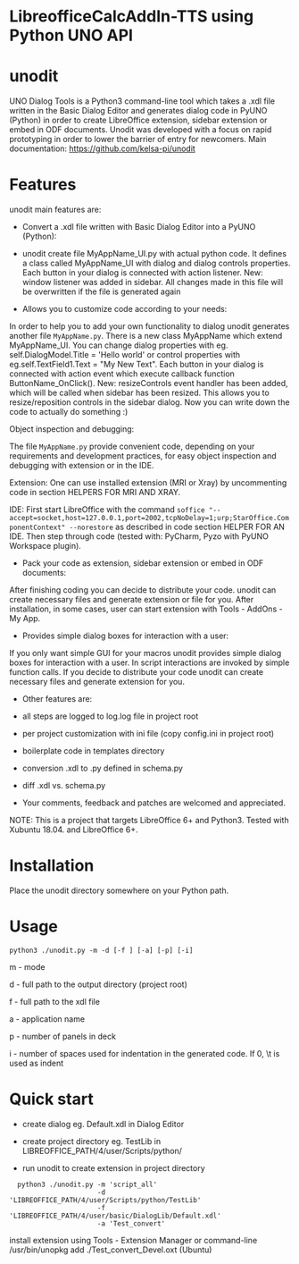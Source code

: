 # LibreofficeCalcAddIn-TTS using Python UNO API

# unodit
UNO Dialog Tools is a Python3 command-line tool which takes a .xdl file written in the Basic Dialog Editor and generates dialog code in PyUNO (Python) in order to create LibreOffice extension, sidebar extension or embed in ODF documents. Unodit was developed with a focus on rapid prototyping in order to lower the barrier of entry for newcomers. Main documentation: https://github.com/kelsa-pi/unodit

# Features
unodit main features are:

- Convert a .xdl file written with Basic Dialog Editor into a PyUNO (Python):

- unodit create file MyAppName_UI.py with actual python code. It defines a class called MyAppName_UI with dialog and dialog controls properties. Each button in your dialog is connected with action listener. New: window listener was added in sidebar. All changes made in this file will be overwritten if the file is generated again

- Allows you to customize code according to your needs:

In order to help you to add your own functionality to dialog unodit generates another file `MyAppName.py`. There is a new class MyAppName which extend MyAppName_UI. You can change dialog properties with eg. self.DialogModel.Title = 'Hello world' or control properties with eg.self.TextField1.Text = "My New Text". Each button in your dialog is connected with action event which execute callback function ButtonName_OnClick(). New: resizeControls event handler has been added, which will be called when sidebar has been resized. This allows you to resize/reposition controls in the sidebar dialog. Now you can write down the code to actually do something :)

Object inspection and debugging:

The file `MyAppName.py` provide convenient code, depending on your requirements and development practices, for easy object inspection and debugging with extension or in the IDE.

Extension: One can use installed extension (MRI or Xray) by uncommenting code in section HELPERS FOR MRI AND  XRAY.

IDE: First start LibreOffice with the command `soffice "--accept=socket,host=127.0.0.1,port=2002,tcpNoDelay=1;urp;StarOffice.ComponentContext" --norestore` as described in code section HELPER FOR AN IDE. Then step through code (tested with: PyCharm, Pyzo with PyUNO Workspace plugin).

- Pack your code as extension, sidebar extension or embed in ODF documents:

After finishing coding you can decide to distribute your code. unodit can create necessary files and generate extension or file for you. After installation, in some cases, user can start extension with Tools - AddOns - My App.

- Provides simple dialog boxes for interaction with a user:

If you only want simple GUI for your macros unodit provides simple dialog boxes for interaction with a user. In script interactions are invoked by simple function calls. If you decide to distribute your code unodit can create necessary files and generate extension for you.

- Other features are:

- all steps are logged to log.log file in project root
- per project customization with ini file (copy config.ini in project root)
- boilerplate code in templates directory
- conversion .xdl to .py defined in schema.py
- diff .xdl vs. schema.py
- Your comments, feedback and patches are welcomed and appreciated.

NOTE: This is a project that targets LibreOffice 6+ and Python3. Tested with Xubuntu 18.04. and LibreOffice 6+.

# Installation
Place the unodit directory somewhere on your Python path.

# Usage
```
python3 ./unodit.py -m -d [-f ] [-a] [-p] [-i]
```
m - mode

d - full path to the output directory (project root)

f - full path to the xdl file

a - application name

p - number of panels in deck

i - number of spaces used for indentation in the generated code. If 0, \t is used as indent

# Quick start

- create dialog eg. Default.xdl in Dialog Editor

- create project directory eg. TestLib in LIBREOFFICE_PATH/4/user/Scripts/python/

- run unodit to create extension in project directory
```
  python3 ./unodit.py -m 'script_all'
                      -d 'LIBREOFFICE_PATH/4/user/Scripts/python/TestLib'
                      -f 'LIBREOFFICE_PATH/4/user/basic/DialogLib/Default.xdl'
                      -a 'Test_convert'
```
install extension using Tools - Extension Manager or command-line /usr/bin/unopkg add ./Test_convert_Devel.oxt (Ubuntu)
